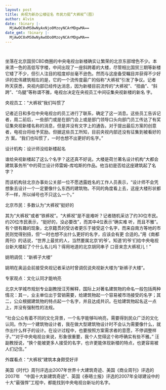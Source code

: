 ```yaml
---
layout: post
title: 央视为新办公楼征名 市民力挺“大裤衩”(图)
author: Alvin
date: !binary |-
  MjAwOC0xMS0wNyAxNjo0MzoyNCArMDgwMA==
date_gmt: !binary |-
  MjAwOC0xMS0wNyAwODo0MzoyNCArMDgwMA==
---
```

<h2>
</h2>
<div id="postmessage_2836130" class="t_msgfont"><img src="http://img1.qq.com/news/pics/13806/13806788.jpg" onclick="zoom(this)" onload="attachimg(this, 'load')" alt="" border="0" />

坐落在北京国贸CBD商圈的中央电视台新楼确实让繁荣的北京东部增色不少。本来清一色的高低写字楼，中间出现了一座斜跨着的大楼，尽管相比国贸三期等新楼
它矮了不少，但引人注目的程度却丝毫不逊色。然而与这座备受瞩目并获得不少好评的宏伟建筑相左的是，它的一个流传度最广的俗称“大裤衩”引发了争议。记者
昨天获悉，央视内部已经传达消息，因为新楼目前流传的“大裤衩”、“扭曲”、“斜跨”、“鸟腿”等称谓不雅，电视台决定在央视员工中间征集央视新楼的新名
字。 


央视员工：“大裤衩”我们叫惯了 




记者近日和多位中央电视台的员工进行了联系，确定了这一消息。这些员工告诉记者，周二前后，一些部门或是在部门会上或是部门领导口头向部门员工传达了有奖
征集央视新楼名称的消息，但是并没有文字上的通告。对于提出最后方案的创意者，电视台将给予奖励。但据这些员工所知，目前央视内部还没有征集到被看好的方
案。“我们也叫惯了，一时也想不出更好的名字。” 




设计机构：设计师没给新楼起名 




谁给央视新楼起了这么个名字？这还真不好说。大楼是荷兰著名设计机构“大都会建筑事务所”中的荷兰设计师雷姆-库哈斯的作品。他当初是否给这座建筑起了名字？ 




而该机构驻北京办事处公关部一位不愿透露姓名的工作人员表示，“设计师不会凭想象去设计一个一定要像什么东西的建筑物。不同的角度看上去，这座大楼形状都不一样，所以绰号也不只这么一个。” 




北京市民：多数认为“大裤衩”挺好的 




其为“大裤衩”或者“铁裤衩”。“大裤衩”是不是难听？记者随机采访了约30位市民。约20位市民表示，“挺好的，没必要改”，而其中4位表示“确实难
听，而且不雅”。有个很有趣的现象，北京籍贯的受访者更乐于接受这个名字，而来自南方等地的市民则觉得别扭，但“一时也想不出什么更好的名字，应该会有更
合适的。”用《南都周刊》的话说，“世界上最贫的人，当然要属北京&lsquo;的爷&rsquo;。知道&lsquo;的爷&rsquo;们给中央电视台新大楼起了个什么名儿吗？得用地道的北京胡同串子
口音来念大裤衩儿！” 




姚明调侃：“新裤子大楼” 




姚明在奥运会前接受央视记者采访时曾调侃说央视新大楼为“新裤子大楼”。 




专家观点：文化认同才能响亮 




北京大学城市规划专业副教授汪芳解释，国际上对著名建筑物的命名一般包括两种情况：其一，业主单位出于营销需要，给建筑物起一个容易被市场接受的名字；其二，公众根据建筑物的特点起一个名字，并且达成共识。在给建筑物起名这一点上，并没有强制性的法规。 




“社会公众有着不同的文化背景，一个名字能够叫响亮，需要得到民众广泛的文化认同。作为一个建筑物设计者，我在做大型建筑物设计时不会认为需要像什么，就
作出什么样子的设计。在设计过程中，也要按照方案需求者的意愿，不停调整样子。”“对于中央电视台来说，形象很重要，我个人觉得这个称呼确实有些不雅。”
汪副教授说，“换个能被更多人接受的名字，也许更能体现新楼的特点，也更容易被人们记住。” 




外媒看点：“大裤衩”建筑本身颇受好评 




美国《时代》周刊评选出2007年世界十大建筑奇迹、美国《商业周刊》评选的2007年　“中国十大新建筑奇迹”、英国《泰晤士报》评选的2007年全球建设中的十大“最强悍”工程中，都能找到中央电视台新址的名字。</div>
